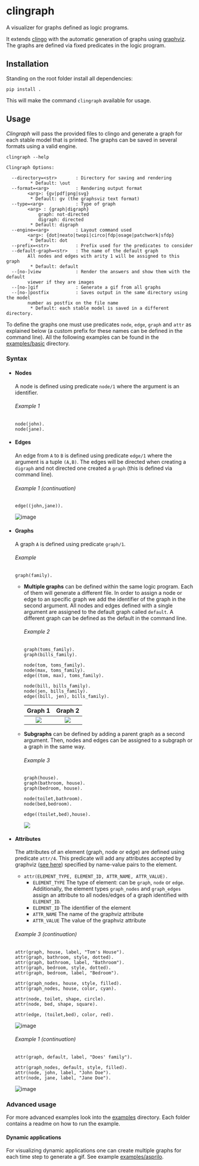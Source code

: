 # clingraph

A visualizer for graphs defined as logic programs. 

It extends [clingo](https://potassco.org/clingo/) with the automatic generation of graphs using [graphviz](https://graphviz.org). 
The graphs are defined via fixed predicates in the logic program.


## Installation 

Standing on the root folder install all dependencies:

```
pip install .
```

This will make the command `clingraph` available for usage.

## Usage

*Clingraph* will pass the provided files to clingo and generate a graph for each stable model that is printed. The graphs can be saved in several formats using a valid engine. 

```shell
clingraph --help
```
```shell
Clingraph Options:

  --directory=<str>       : Directory for saving and rendering
         * Default: \out
  --format=<arg>          : Rendering output format
        <arg>: {gv|pdf|png|svg}
         * Default: gv (the graphsviz text format)
  --type=<arg>            : Type of graph
        <arg> : {graph|digraph}
            graph: not-directed
            digraph: directed
         * Default: digraph
  --engine=<arg>          : Layout command used
        <arg>: {dot|neato|twopi|circo|fdp|osage|patchwork|sfdp}
         * Default: dot
  --prefix=<str>          : Prefix used for the predicates to consider
  --default-graph=<str>   : The name of the default graph
        All nodes and edges with arity 1 will be assigned to this graph
         * Default: default
  --[no-]view             : Render the answers and show them with the default
        viewer if they are images
  --[no-]gif              : Generate a gif from all graphs
  --[no-]postfix          : Saves output in the same directory using the model
        number as postfix on the file name
         * Default: each stable model is saved in a different directory.
```
To define the graphs one must use predicates `node`, `edge`, `graph` and `attr` as explained below (a custom prefix for these names can be defined in the command line). All the following examples can be found in the [examples/basic](./examples/basic) directory.

### Syntax

- #### **Nodes**

  A node is defined using predicate `node/1` where the argument is an identifier.

  ###### *Example 1*
  ```
  node(john).
  node(jane).
  ```

- #### **Edges**

  An edge from `A` to `B` is defined using predicate `edge/1` where the argument is a tuple `(A,B)`. The edges will be directed when creating a `digraph` and not directed one created a `graph` (this is defined via command line).

  ###### *Example 1 (continuation)*
  ```
  edge((john,jane)).
  ```
  ![image](./examples/basic/example1/example_1.1.png)

- #### **Graphs**

  A graph `A` is defined using predicate `graph/1`. 

  ###### *Example*
  ```
  graph(family).
  ```

  - **Multiple graphs** can be defined within the same logic program. Each of them will generate a different file. In order to assign a node or edge to an specific graph we add the identifier of the graph in the second argument. All nodes and edges defined with a single argument are assigned to the default graph called `default`. A different graph can be defined as the default in the command line. 

    ###### *Example 2*

    ```
    graph(toms_family).
    graph(bills_family).

    node(tom, toms_family).
    node(max, toms_family).
    edge((tom, max), toms_family).

    node(bill, bills_family).
    node(jen, bills_family).
    edge((bill, jen), bills_family).
    ```
    Graph 1             |  Graph 2
    :-------------------------:|:-------------------------:
    ![](./examples/basic/example2/toms_family.png)  |  ![](./examples/basic/example2/bills_family.png)    


  - **Subgraphs** can be defined by adding a parent graph as a second argument. Then, nodes and edges can be assigned to a subgraph or a graph in the same way.

    ###### *Example 3*

    ```
    graph(house).
    graph(bathroom, house).
    graph(bedroom, house).

    node(toilet,bathroom).
    node(bed,bedroom).

    edge((toilet,bed),house).
    ```
    ![](./examples/basic/example3/house.png)

- #### **Attributes**

  The attributes of an element (graph, node or edge) are defined using predicate `attr/4`. This predicate will add any attributes accepted by graphviz ([see here](https://graphviz.org/doc/info/attrs.html)) specified by name-value pairs to the element.

  - `attr(ELEMENT_TYPE, ELEMENT_ID, ATTR_NAME, ATTR_VALUE).`
    - `ELEMENT_TYPE` The type of element: can be `graph`, `node` or `edge`. Additionally, the element types `graph_nodes` and `graph_edges` assign an attribute to all nodes/edges of a graph identified with `ELEMENT_ID`.
    - `ELEMENT_ID` The identifier of the element
    - `ATTR_NAME` The name of the graphviz attribute 
    - `ATTR_VALUE` The value of the graphviz attribute

  ###### *Example 3 (continuation)*

  ```
  attr(graph, house, label, "Tom's House").
  attr(graph, bathroom, style, dotted).
  attr(graph, bathroom, label, "Bathroom").
  attr(graph, bedroom, style, dotted).
  attr(graph, bedroom, label, "Bedroom").

  attr(graph_nodes, house, style, filled).
  attr(graph_nodes, house, color, cyan).

  attr(node, toilet, shape, circle).
  attr(node, bed, shape, square).

  attr(edge, (toilet,bed), color, red).
  ```
  ![image](examples/basic/example3/house2.png)

  ###### *Example 1 (continuation)*

  ```
  attr(graph, default, label, "Does' family").

  attr(graph_nodes, default, style, filled).
  attr(node, john, label, "John Doe").
  attr(node, jane, label, "Jane Doe").
  ```
  ![image](./examples/basic/example1/example_1.2.png)
  
### Advanced usage

For more advanced examples look into the [examples](./examples) directory. Each folder contains a readme on how to run the example.

#### Dynamic applications

For visualizing dynamic applications one can create multiple graphs for each time step to generate a gif. See example [examples/asprilo](./examples/asprilo/README.md).

